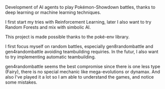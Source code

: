 Development of AI agents to play Pokémon-Showdown battles, thanks to deep learning or machine learning techniques.

I first start my tries with Reinforcement Learning, later I also want to try Random Forests and mix with simbolic AI.

This project is made possible thanks to the poké-env library.

I first focus myself on random battles, especially gen8randombattle and gen4randombattle avoiding teambuilding requiries. In the futur, I also want to try implementing automatic teambuilding.

gen4randombattle seems the best compromise since there is one less type (Fairy), there is no special mechanic like mega-evolutions or dynamax. And also I've played it a lot so I am able to understand the games, and notice some mistakes.